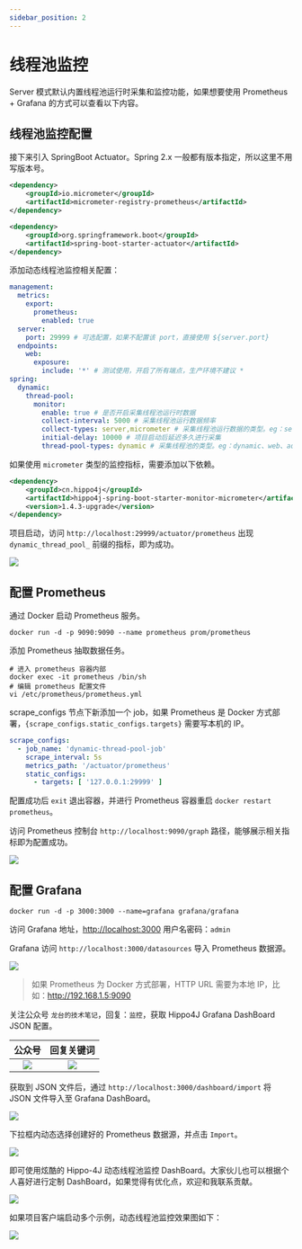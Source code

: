 ```yaml
---
sidebar_position: 2
---
```


# 线程池监控

Server 模式默认内置线程池运行时采集和监控功能，如果想要使用 Prometheus + Grafana 的方式可以查看以下内容。

## 线程池监控配置

接下来引入 SpringBoot Actuator。Spring 2.x 一般都有版本指定，所以这里不用写版本号。

```xml
<dependency>
    <groupId>io.micrometer</groupId>
    <artifactId>micrometer-registry-prometheus</artifactId>
</dependency>

<dependency>
    <groupId>org.springframework.boot</groupId>
    <artifactId>spring-boot-starter-actuator</artifactId>
</dependency>
```

添加动态线程池监控相关配置：

```yaml
management:
  metrics:
    export:
      prometheus:
        enabled: true
  server:
    port: 29999 # 可选配置，如果不配置该 port，直接使用 ${server.port}
  endpoints:
    web:
      exposure:
        include: '*' # 测试使用，开启了所有端点，生产环境不建议 *
spring:
  dynamic:
    thread-pool:
      monitor:
        enable: true # 是否开启采集线程池运行时数据
        collect-interval: 5000 # 采集线程池运行数据频率
        collect-types: server,micrometer # 采集线程池运行数据的类型。eg：server、micrometer。多个可以同时使用，默认 server
        initial-delay: 10000 # 项目启动后延迟多久进行采集
        thread-pool-types: dynamic # 采集线程池的类型。eg：dynamic、web、adapter。可任意配置，默认 dynamic
```

如果使用 `micrometer` 类型的监控指标，需要添加以下依赖。

```xml
<dependency>
    <groupId>cn.hippo4j</groupId>
    <artifactId>hippo4j-spring-boot-starter-monitor-micrometer</artifactId>
    <version>1.4.3-upgrade</version>
</dependency>
```

项目启动，访问 `http://localhost:29999/actuator/prometheus` 出现 `dynamic_thread_pool_` 前缀的指标，即为成功。

![](https://images-machen.oss-cn-beijing.aliyuncs.com/image-20220912220401016.png)

## 配置 Prometheus

通过 Docker 启动 Prometheus 服务。

```shell
docker run -d -p 9090:9090 --name prometheus prom/prometheus
```

添加 Prometheus 抽取数据任务。

```shell
# 进入 prometheus 容器内部
docker exec -it prometheus /bin/sh
# 编辑 prometheus 配置文件
vi /etc/prometheus/prometheus.yml
```

scrape_configs 节点下新添加一个 job，如果 Prometheus 是 Docker 方式部署，`{scrape_configs.static_configs.targets}` 需要写本机的 IP。

```yaml
scrape_configs:
  - job_name: 'dynamic-thread-pool-job'
    scrape_interval: 5s
    metrics_path: '/actuator/prometheus'
    static_configs:
      - targets: [ '127.0.0.1:29999' ]
```

配置成功后 `exit` 退出容器，并进行 Prometheus 容器重启 `docker restart prometheus`。

访问 Prometheus 控制台 `http://localhost:9090/graph` 路径，能够展示相关指标即为配置成功。

![](https://images-machen.oss-cn-beijing.aliyuncs.com/image-20220912221237597.png)

## 配置 Grafana

```shell
docker run -d -p 3000:3000 --name=grafana grafana/grafana
```

访问 Grafana 地址，[http://localhost:3000](http://localhost:3000) 用户名密码：`admin`

Grafana 访问 `http://localhost:3000/datasources` 导入 Prometheus 数据源。

![](https://images-machen.oss-cn-beijing.aliyuncs.com/image-20220912221646866.png)

> 如果 Prometheus 为 Docker 方式部署，HTTP URL 需要为本地 IP，比如：http://192.168.1.5:9090

关注公众号 `龙台的技术笔记`，回复：`监控`，获取 Hippo4J Grafana DashBoard JSON 配置。

|                                                    公众号                                                    |                                                           回复关键词                                                           |
|:------------------------------------------------------------------------------------------------------------:|:-------------------------------------------------------------------------------------------------------------------------:|
| ![](https://images-machen.oss-cn-beijing.aliyuncs.com/43_65f6020ed111b6bb3808ec338576bd6b.png?x-oss-process=image/resize,h_300,w_400) | ![](https://images-machen.oss-cn-beijing.aliyuncs.com/image-20220327171957444.png?x-oss-process=image/resize,h_300,w_400) |

获取到 JSON 文件后，通过 `http://localhost:3000/dashboard/import` 将 JSON 文件导入至 Grafana DashBoard。

![](https://images-machen.oss-cn-beijing.aliyuncs.com/image-20220912225627272.png)

下拉框内动态选择创建好的 Prometheus 数据源，并点击 `Import`。

![](https://images-machen.oss-cn-beijing.aliyuncs.com/image-20220912225700200.png)

即可使用炫酷的 Hippo-4J 动态线程池监控 DashBoard。大家伙儿也可以根据个人喜好进行定制 DashBoard，如果觉得有优化点，欢迎和我联系贡献。

![](https://images-machen.oss-cn-beijing.aliyuncs.com/image-20220912225813972.png)

如果项目客户端启动多个示例，动态线程池监控效果图如下：

![](https://images-machen.oss-cn-beijing.aliyuncs.com/20220814_hippo4j_monitor.jpg)
